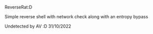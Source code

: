 ReverseRat:D

Simple reverse shell with network check along with an entropy bypass

Undetected by AV :D 31/10/2022
